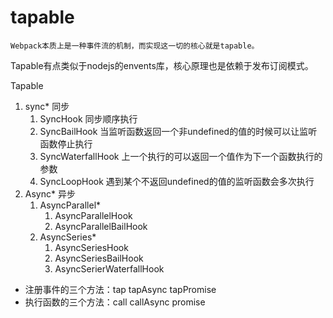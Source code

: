 # tapable
    Webpack本质上是一种事件流的机制，而实现这一切的核心就是tapable。
Tapable有点类似于nodejs的envents库，核心原理也是依赖于发布订阅模式。


Tapable
1. sync* 同步
   1. SyncHook 同步顺序执行
   2. SyncBailHook 当监听函数返回一个非undefined的值的时候可以让监听函数停止执行
   3. SyncWaterfallHook 上一个执行的可以返回一个值作为下一个函数执行的参数
   4. SyncLoopHook 遇到某个不返回undefined的值的监听函数会多次执行
2. Async* 异步
   1. AsyncParallel*
      1. AsyncParallelHook
      2. AsyncParallelBailHook
   2. AsyncSeries*
      1. AsyncSeriesHook
      2. AsyncSeriesBailHook
      3. AsyncSerierWaterfallHook

* 注册事件的三个方法：tap tapAsync tapPromise
* 执行函数的三个方法：call callAsync promise
